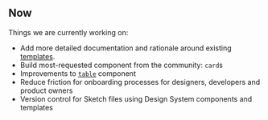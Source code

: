 ## Now

Things we are currently working on:

- Add more detailed documentation and rationale around existing [templates](https://designsystem.gov.au/templates).
- Build most-requested component from the community: `card`s
- Improvements to [`table`](https://designsystem.gov.au/components/table) component
- Reduce friction for onboarding processes for designers, developers and product owners
- Version control for Sketch files using Design System components and templates
